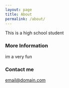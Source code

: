 ```yaml
---
layout: page
title: About
permalink: /about/
---
```


This is a high school student

### More Information

im a very fun
### Contact me

[email@domain.com](mailto:email@domain.com)

